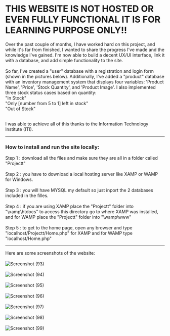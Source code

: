 <h1>THIS WEBSITE IS NOT HOSTED OR EVEN FULLY FUNCTIONAL IT IS FOR LEARNING PURPOSE ONLY!!</h1>
Over the past couple of months, I have worked hard on this project, and while it's far from finished, I wanted to share the progress I've made and the knowledge I've gained. I'm now able to build a decent UX/UI interface, link it with a database, and add simple functionality to the site.
<br><br>
So far, I've created a "user" database with a registration and login form (shown in the pictures below). Additionally, I've added a "product" database with an inventory management system that displays four variables: 'Product Name', 'Price', 'Stock Quantity', and 'Product Image'. I also implemented three stock status cases based on quantity:<br>
"In Stock"<br>
"Only [number from 5 to 1] left in stock"<br>
"Out of Stock"<br><br>

I was able to achieve all of this thanks to the Information Technology Institute (ITI).
___
<h3>How to install and run the site locally:</h3>

Step 1 : download all the files and make sure they are all in a folder called "Projectt"<br><br>
Step 2 : you have to download a local hosting server like XAMP or WAMP for Windows.<br><br>
Step 3 : you will have MYSQL my default so just inport the 2 databases included in the filles.<br><br>
Step 4 : if you are using XAMP place the "Projectt" folder into "\xamp\htdocs" to access this directory go to where XAMP was installed, and for WAMP place the "Projectt" folder into "\wamp\www"<br><br>
Step 5 : to get to the home page, open any browser and type "localhost/Projectt/Home.php" for XAMP and for WAMP type "localhost/Home.php"
___
Here are some screenshots of the website:<br><br>
![Screenshot (93)](https://github.com/user-attachments/assets/3a9b86d8-4146-423f-95da-6f4a801fcbbd)<br><br>
![Screenshot (94)](https://github.com/user-attachments/assets/0083f65a-e09b-4fcf-bb63-0c902f705f8c)<br><br>
![Screenshot (95)](https://github.com/user-attachments/assets/eeb02f8c-8abb-464a-bc28-d1987204544e)<br><br>
![Screenshot (96)](https://github.com/user-attachments/assets/4a00f198-1f65-4912-b173-a16fcb5278d4)<br><br>
![Screenshot (97)](https://github.com/user-attachments/assets/fb6b2594-322d-456a-878c-84a3e9a5ac9a)<br><br>
![Screenshot (98)](https://github.com/user-attachments/assets/fc94fbe2-90b3-4d2e-ab17-ddd346993824)<br><br>
![Screenshot (99)](https://github.com/user-attachments/assets/4e1ebe81-c700-49dd-874a-6ac146e90db0)<br><br>
